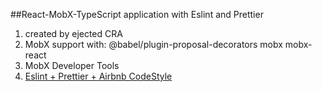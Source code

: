 ##React-MobX-TypeScript application with Eslint and Prettier
1. created by ejected CRA
2. MobX support with: @babel/plugin-proposal-decorators mobx mobx-react
3. MobX Developer Tools
4. [Eslint + Prettier + Airbnb CodeStyle](https://docs.google.com/presentation/d/16HqCQcXCRa3ZPRlywxXb2obm6iVD6iS3yJ_IYMQPAKs/edit?usp=sharing)